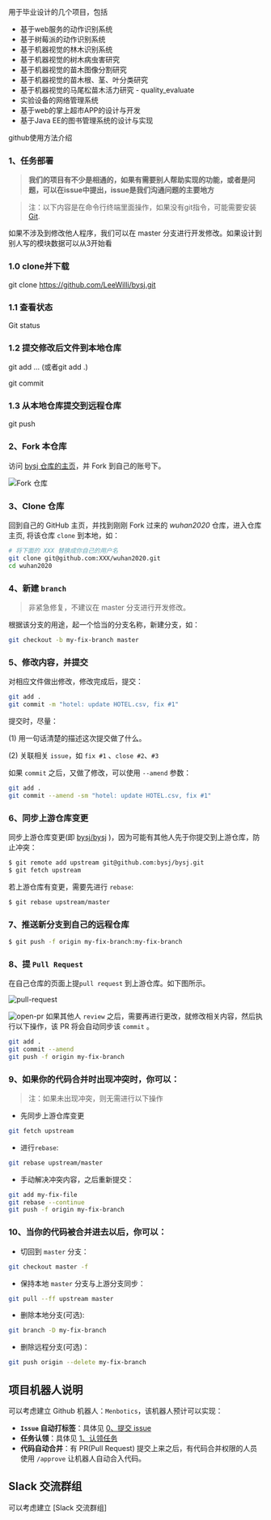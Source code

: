 用于毕业设计的几个项目，包括

- 基于web服务的动作识别系统
- 基于树莓派的动作识别系统
- 基于机器视觉的林木识别系统
- 基于机器视觉的树木病虫害研究
- 基于机器视觉的苗木图像分割研究
- 基于机器视觉的苗木根、茎、叶分类研究
- 基于机器视觉的马尾松苗木活力研究 - quality_evaluate
- 实验设备的网络管理系统
- 基于web的掌上超市APP的设计与开发
- 基于Java EE的图书管理系统的设计与实现


github使用方法介绍

### 1、任务部署

> **我们的项目有不少是相通的，如果有需要别人帮助实现的功能，或者是问题，可以在issue中提出，issue是我们沟通问题的主要地方**


> 注：以下内容是在命令行终端里面操作，如果没有git指令，可能需要安装 [Git](https://git-scm.com/).

如果不涉及到修改他人程序，我们可以在 master 分支进行开发修改。如果设计到别人写的模块数据可以从3开始看

### 1.0 clone并下载
git clone https://github.com/LeeWilli/bysj.git

### 1.1 查看状态

Git status

### 1.2 提交修改后文件到本地仓库

 git add <file1> <file2> … <fileN> (或者git add .)
  
 git commit

### 1.3 从本地仓库提交到远程仓库

git push

### 2、Fork 本仓库

访问 [bysj 仓库的主页](https://github.com/LeeWilli/bysj)，并 Fork 到自己的账号下。

![Fork 仓库](./static/fork-repo.png)

### 3、Clone 仓库

回到自己的 GitHub 主页，并找到刚刚 Fork 过来的 _wuhan2020_ 仓库，进入仓库主页, 将该仓库 `clone` 到本地，如：

```bash
# 将下面的 XXX 替换成你自己的用户名
git clone git@github.com:XXX/wuhan2020.git
cd wuhan2020
```

### 4、新建 `branch`

> 非紧急修复，不建议在 master 分支进行开发修改。

根据该分支的用途，起一个恰当的分支名称，新建分支，如：

```bash
git checkout -b my-fix-branch master
```

### 5、修改内容，并提交

对相应文件做出修改，修改完成后，提交：

```bash
git add .
git commit -m "hotel: update HOTEL.csv, fix #1"
```

提交时，尽量：

(1) 用一句话清楚的描述这次提交做了什么。

(2) 关联相关 `issue`，如 `fix #1` 、`close #2`、`#3`

如果 `commit` 之后，又做了修改，可以使用 `--amend` 参数：

```bash
git add .
git commit --amend -sm "hotel: update HOTEL.csv, fix #1"
```

### 6、同步上游仓库变更

同步上游仓库变更(即 [bysj/bysj](https://github.com/LeeWilli/bysj) )，因为可能有其他人先于你提交到上游仓库，防止冲突：

```bash
$ git remote add upstream git@github.com:bysj/bysj.git
$ git fetch upstream
```

若上游仓库有变更，需要先进行 `rebase`:

```bash
$ git rebase upstream/master
```

### 7、推送新分支到自己的远程仓库

```bash
$ git push -f origin my-fix-branch:my-fix-branch
```

### 8、提 `Pull Request`

在自己仓库的页面上提`pull request` 到上游仓库。如下图所示。

![pull-request](./static/pull-request.png)

![open-pr](./static/open-pr.png)
如果其他人 `review` 之后，需要再进行更改，就修改相关内容，然后执行以下操作，该 PR 将会自动同步该 `commit` 。

```bash
git add .
git commit --amend
git push -f origin my-fix-branch
```

### 9、如果你的代码合并时出现冲突时，你可以：

> 注：如果未出现冲突，则无需进行以下操作

-   先同步上游仓库变更

```bash
git fetch upstream
```

-   进行`rebase`:

```bash
git rebase upstream/master
```

-   手动解决冲突内容，之后重新提交：

```bash
git add my-fix-file
git rebase --continue
git push -f origin my-fix-branch
```

### 10、当你的代码被合并进去以后，你可以：

-   切回到 `master` 分支：

```bash
git checkout master -f
```

-   保持本地 `master` 分支与上游分支同步：

```bash
git pull --ff upstream master
```

-   删除本地分支(可选):

```bash
git branch -D my-fix-branch
```

-   删除远程分支(可选)：

```bash
git push origin --delete my-fix-branch
```

## 项目机器人说明

可以考虑建立 Github 机器人：`Menbotics`，该机器人预计可以实现：

-   **`Issue` 自动打标签**：具体见 [0、提交 issue](#0提交-issue)
-   **任务认领**：具体见 [1、认领任务](#1认领任务)
-   **代码自动合并**：有 PR(Pull Request) 提交上来之后，有代码合并权限的人员使用 `/approve` 让机器人自动合入代码。


## Slack 交流群组

可以考虑建立 [Slack 交流群组]
